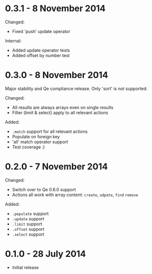 0.3.1 - 8 November 2014
=====

Changed:

- Fixed 'push' update operator

Internal:

- Added update operator tests
- Added offset by number test



0.3.0 - 8 November 2014
=====

Major stability and Qe compliance release.
Only 'sort' is not supported.

Changed:

- All results are always arrays even on single results
- Filter (limit & select) apply to all relevant actions

Added:

- `.match` support for all relevant actions
- Populate on foreign key
- 'all' match operator support
- Test coverage :)



0.2.0 - 7 November 2014
=====

Changed:

- Switch over to Qe 0.6.0 support
- Actions all work with array content: `create`, `udpate`, `find` `remove`

Added:

- `.populate` support
- `.update` support
- `.limit` support
- `.offset` support
- `.select` support


0.1.0 - 28 July 2014
=====

- Initial release
